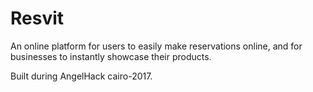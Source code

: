 # Resvit
An online platform for users to easily make reservations online, and for businesses to instantly showcase their products.

Built during AngelHack cairo-2017.
